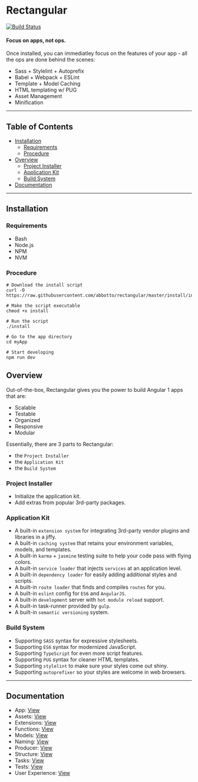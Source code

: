 # Rectangular
[![Build Status](https://travis-ci.org/abbotto/rectangular.svg?branch=master)](https://travis-ci.org/abbotto/rectangular)

#### Focus on apps, not ops.
Once installed, you can immediatley focus on the features of your app - all the ops are done behind the scenes:
- Sass + Stylelint + Autoprefix
- Babel + Webpack + ESLint
- Template + Model Caching
- HTML templating w/ PUG
- Asset Management
- Minification

---

## Table of Contents
* [Installation](#Installation)
	* [Requirements](#Requirements)
	* [Procedure](#Procedure)
* [Overview](#Overview)
	* [Project Installer](#Project-Installer)
	* [Application Kit](#ApplicationKit)
	* [Build System](#BuildSystem)
* [Documentation](#Documentation)

---

## <a name='Installation'></a>Installation

### <a name='Requirements'></a>Requirements
- Bash
- Node.js
- NPM
- NVM

### <a name='Procedure'></a>Procedure
	# Download the install script
	curl -O https://raw.githubusercontent.com/abbotto/rectangular/master/install/install
	
	# Make the script executable
	chmod +x install
	
	# Run the script
	./install
	
	# Go to the app directory
	cd myApp

	# Start developing
	npm run dev

## <a name='Overview'></a>Overview
Out-of-the-box, Rectangular gives you the power to build Angular 1 apps that are:
- Scalable
- Testable
- Organized
- Responsive
- Modular

Essentially, there are 3 parts to Rectangular:
- the `Project Installer`
- the `Application Kit`
- the `Build System`

### <a name='Project-Installer'></a>Project Installer
- Initialize the application kit.
- Add extras from popular 3rd-party packages.

### <a name='ApplicationKit'></a>Application Kit
- A built-in `extension system` for integrating 3rd-party vendor plugins and libraries in a jiffy.
- A built-in `caching system` that retains your environment variables, models, and templates.
- A built-in `karma` + `jasmine` testing suite to help your code pass with flying colors.
- A built-in `service loader` that injects `services` at an application level.
- A built-in `dependency loader` for easily adding additional styles and scripts.
- A built-in `route loader` that finds and compiles `routes` for you.
- A built-in `eslint` config for `ES6` and `AngularJS`.
- A built-in `development` server with `hot module reload` support.
- A built-in task-runner provided by `gulp`.
- A built-in `semantic versioning` system.

### <a name='BuildSystem'></a>Build System
- Supporting `SASS` syntax for expressive stylesheets.
- Supporting `ES6` syntax for modernized JavaScript.
- Supporting `TypeScript` for even more script features.
- Supporting `PUG` syntax for cleaner HTML templates.
- Supporting `stylelint` to make sure your styles come out shiny.
- Supporting `autoprefixer` so your styles are welcome in web browsers.

---

## <a name='Documentation'></a>Documentation
- App:				[View](readme/app.md)
- Assets:			[View](readme/assets.md)
- Extensions:		[View](readme/extensions.md)
- Functions:		[View](readme/functions.md)
- Models:			[View](readme/models.md)
- Naming:			[View](readme/naming.md)
- Producer:			[View](readme/producer.md)
- Structure:		[View](readme/structure.md)
- Tasks: 			[View](readme/tasks.md)
- Tests: 			[View](readme/tests.md)
- User Experience:	[View](readme/user-experience.md)
